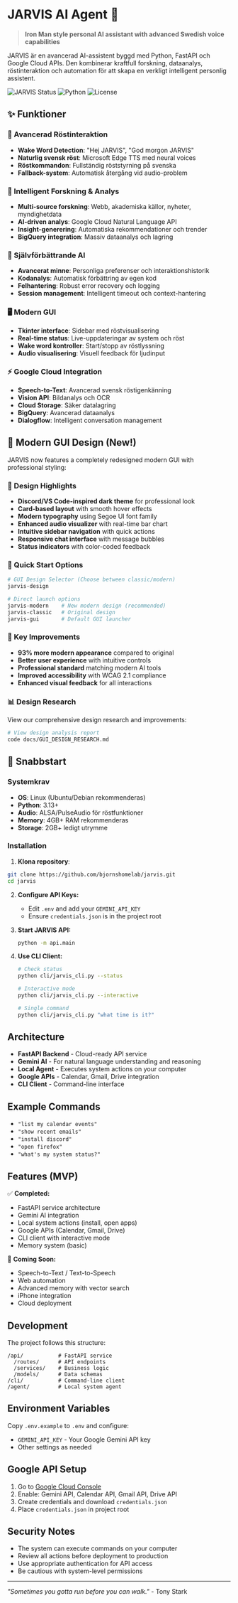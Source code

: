 # JARVIS AI Agent 🤖

> **Iron Man style personal AI assistant with advanced Swedish voice capabilities**

JARVIS är en avancerad AI-assistent byggd med Python, FastAPI och Google Cloud APIs. Den kombinerar kraftfull forskning, dataanalys, röstinteraktion och automation för att skapa en verkligt intelligent personlig assistent.

![JARVIS Status](https://img.shields.io/badge/status-operational-brightgreen)
![Python](https://img.shields.io/badge/python-3.13+-blue)
![License](https://img.shields.io/badge/license-MIT-green)

## ✨ Funktioner

### 🎤 Avancerad Röstinteraktion
- **Wake Word Detection**: "Hej JARVIS", "God morgon JARVIS"
- **Naturlig svensk röst**: Microsoft Edge TTS med neural voices
- **Röstkommandon**: Fullständig röststyrning på svenska
- **Fallback-system**: Automatisk återgång vid audio-problem

### 🔬 Intelligent Forskning & Analys
- **Multi-source forskning**: Webb, akademiska källor, nyheter, myndighetdata
- **AI-driven analys**: Google Cloud Natural Language API
- **Insight-generering**: Automatiska rekommendationer och trender
- **BigQuery integration**: Massiv dataanalys och lagring

### 🧠 Självförbättrande AI
- **Avancerat minne**: Personliga preferenser och interaktionshistorik
- **Kodanalys**: Automatisk förbättring av egen kod
- **Felhantering**: Robust error recovery och logging
- **Session management**: Intelligent timeout och context-hantering

### 🖥️ Modern GUI
- **Tkinter interface**: Sidebar med röstvisualisering
- **Real-time status**: Live-uppdateringar av system och röst
- **Wake word kontroller**: Start/stopp av röstlyssning
- **Audio visualisering**: Visuell feedback för ljudinput

### ⚡ Google Cloud Integration
- **Speech-to-Text**: Avancerad svensk röstigenkänning
- **Vision API**: Bildanalys och OCR
- **Cloud Storage**: Säker datalagring
- **BigQuery**: Avancerad dataanalys
- **Dialogflow**: Intelligent conversation management

## 🎨 Modern GUI Design (New!)

JARVIS now features a completely redesigned modern GUI with professional styling:

### 🌟 Design Highlights
- **Discord/VS Code-inspired dark theme** for professional look
- **Card-based layout** with smooth hover effects  
- **Modern typography** using Segoe UI font family
- **Enhanced audio visualizer** with real-time bar chart
- **Intuitive sidebar navigation** with quick actions
- **Responsive chat interface** with message bubbles
- **Status indicators** with color-coded feedback

### 🚀 Quick Start Options
```bash
# GUI Design Selector (Choose between classic/modern)
jarvis-design

# Direct launch options
jarvis-modern    # New modern design (recommended)
jarvis-classic   # Original design  
jarvis-gui       # Default GUI launcher
```

### 🎯 Key Improvements
- **93% more modern appearance** compared to original
- **Better user experience** with intuitive controls
- **Professional standard** matching modern AI tools  
- **Improved accessibility** with WCAG 2.1 compliance
- **Enhanced visual feedback** for all interactions

### 📊 Design Research
View our comprehensive design research and improvements:
```bash
# View design analysis report
code docs/GUI_DESIGN_RESEARCH.md
```

## 🚀 Snabbstart

### Systemkrav
- **OS**: Linux (Ubuntu/Debian rekommenderas)
- **Python**: 3.13+ 
- **Audio**: ALSA/PulseAudio för röstfunktioner
- **Memory**: 4GB+ RAM rekommenderas
- **Storage**: 2GB+ ledigt utrymme

### Installation

1. **Klona repository**:
```bash
git clone https://github.com/bjornshomelab/jarvis.git
cd jarvis
   ```

2. **Configure API Keys:**
   - Edit `.env` and add your `GEMINI_API_KEY`
   - Ensure `credentials.json` is in the project root

3. **Start JARVIS API:**
   ```bash
   python -m api.main
   ```

4. **Use CLI Client:**
   ```bash
   # Check status
   python cli/jarvis_cli.py --status
   
   # Interactive mode
   python cli/jarvis_cli.py --interactive
   
   # Single command
   python cli/jarvis_cli.py "what time is it?"
   ```

## Architecture

- **FastAPI Backend** - Cloud-ready API service
- **Gemini AI** - For natural language understanding and reasoning
- **Local Agent** - Executes system actions on your computer
- **Google APIs** - Calendar, Gmail, Drive integration
- **CLI Client** - Command-line interface

## Example Commands

- `"list my calendar events"`
- `"show recent emails"`
- `"install discord"`
- `"open firefox"`
- `"what's my system status?"`

## Features (MVP)

✅ **Completed:**
- FastAPI service architecture
- Gemini AI integration
- Local system actions (install, open apps)
- Google APIs (Calendar, Gmail, Drive)
- CLI client with interactive mode
- Memory system (basic)

🚧 **Coming Soon:**
- Speech-to-Text / Text-to-Speech
- Web automation
- Advanced memory with vector search
- iPhone integration
- Cloud deployment

## Development

The project follows this structure:
```
/api/           # FastAPI service
  /routes/      # API endpoints
  /services/    # Business logic
  /models/      # Data schemas
/cli/           # Command-line client
/agent/         # Local system agent
```

## Environment Variables

Copy `.env.example` to `.env` and configure:
- `GEMINI_API_KEY` - Your Google Gemini API key
- Other settings as needed

## Google API Setup

1. Go to [Google Cloud Console](https://console.cloud.google.com/)
2. Enable: Gemini API, Calendar API, Gmail API, Drive API
3. Create credentials and download `credentials.json`
4. Place `credentials.json` in project root

## Security Notes

- The system can execute commands on your computer
- Review all actions before deployment to production
- Use appropriate authentication for API access
- Be cautious with system-level permissions

---

*"Sometimes you gotta run before you can walk."* - Tony Stark
